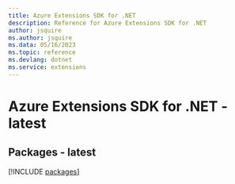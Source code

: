 ```yaml
---
title: Azure Extensions SDK for .NET
description: Reference for Azure Extensions SDK for .NET
author: jsquire
ms.author: jsquire
ms.data: 05/16/2023
ms.topic: reference
ms.devlang: dotnet
ms.service: extensions
---
```

# Azure Extensions SDK for .NET - latest
## Packages - latest
[!INCLUDE [packages](extensions-index.md)]